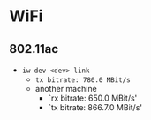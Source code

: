WiFi
====

## 802.11ac

- `iw dev <dev> link`
  - `tx bitrate: 780.0 MBit/s`
  - another machine
    - `rx bitrate: 650.0 MBit/s'
    - `tx bitrate: 866.7.0 MBit/s'
